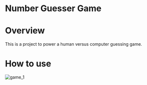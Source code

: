 # Number Guesser Game
# Overview
This is a project to power a human versus computer guessing game. 

# How to use
![game_1](https://user-images.githubusercontent.com/87378628/134611442-a9bdfcdf-1e6c-4cd0-ba51-16259fb31998.png)

